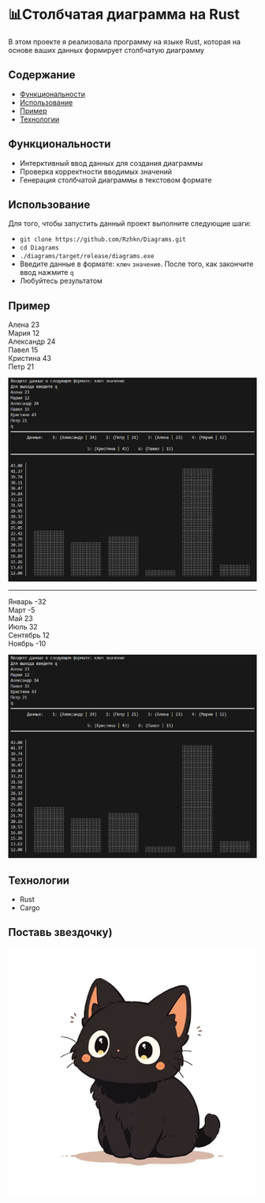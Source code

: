 # 📊Столбчатая диаграмма на Rust
В этом проекте я реализовала программу на языке Rust, которая на основе ваших данных формирует столбчатую диаграмму

## Содержание
- [Функциональности](#функциональности)
- [Использование](#использование)
- [Пример](#пример)
- [Технологии](#технологии)

## Функциональности
- Интерктивный ввод данных для создания диаграммы
- Проверка корректности вводимых значений
- Генерация столбчатой диаграммы в текстовом формате

## Использование
Для того, чтобы запустить данный проект выполните следующие шаги:
- `git clone https://github.com/Rzhkn/Diagrams.git`
- `cd Diagrams`
- `./diagrams/target/release/diagrams.exe`
- Введите данные в формате: `ключ` `значение`. После того, как закончите ввод нажмите `q`
- Любуйтесь результатом

## Пример

Алена 23  
Мария 12  
Александр 24  
Павел 15  
Кристина 43  
Петр 21  

![example1](/materials/example1.png)

---

Январь -32  
Март -5  
Май 23  
Июль 32  
Сентябрь 12  
Ноябрь -10  

![example2](/materials/example1.png)

## Технологии
- Rust
- Cargo

## Поставь звездочку)
![cat](/materials/finish.jpg)